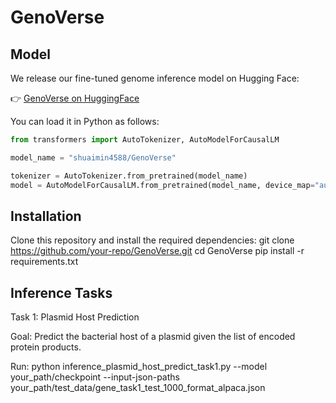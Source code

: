 # GenoVerse
## Model
We release our fine-tuned genome inference model on Hugging Face:

👉 [GenoVerse on HuggingFace](https://huggingface.co/shuaimin4588/GenoVerse)

You can load it in Python as follows:

```python
from transformers import AutoTokenizer, AutoModelForCausalLM

model_name = "shuaimin4588/GenoVerse"

tokenizer = AutoTokenizer.from_pretrained(model_name)
model = AutoModelForCausalLM.from_pretrained(model_name, device_map="auto")
```
## Installation
Clone this repository and install the required dependencies:
git clone https://github.com/your-repo/GenoVerse.git
cd GenoVerse
pip install -r requirements.txt

## Inference Tasks
Task 1: Plasmid Host Prediction

Goal: Predict the bacterial host of a plasmid given the list of encoded protein products.

Run: python inference_plasmid_host_predict_task1.py --model your_path/checkpoint --input-json-paths your_path/test_data/gene_task1_test_1000_format_alpaca.json
